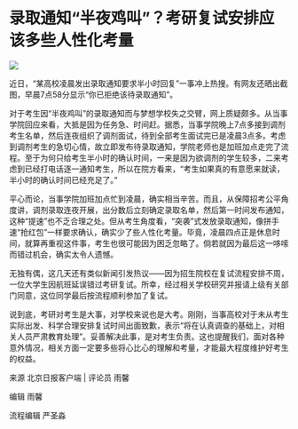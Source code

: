 # 录取通知“半夜鸡叫”？考研复试安排应该多些人性化考量

![](https://inews.gtimg.com/om_bt/OxSqLqPARZ1dJZS4pTYIiIXVCvm2Y8Kn_GCkoxvwQ2lSsAA/1000)

近日，“某高校凌晨发出录取通知要求半小时回复”一事冲上热搜。有网友还晒出截图，早晨7点58分显示“你已拒绝该待录取通知”。

对于考生因“半夜鸡叫”的录取通知而与梦想学校失之交臂，网上质疑颇多。从当事学院回应来看，大抵是因为任务急、时间赶。据悉，当事学院晚上7点多接到调剂考生名单，然后连夜组织了调剂面试，待到全部考生面试完已是凌晨3点多。考虑到调剂考生的急切心情，故立即发布待录取通知，学院老师也是加班加点走完了流程。至于为何只给考生半小时的确认时间，一来是因为欲调剂的学生较多，二来考虑到已经打电话逐一通知考生，所以在院方看来，“考生如果真的有意愿来就读，半小时的确认时间已经充足了。”

平心而论，当事学院加班加点忙到凌晨，确实相当辛苦。而且，从保障招考公平角度讲，调剂录取连夜开展，出分数后立刻确定录取名单，然后第一时间发布通知，这种“提速”也不乏合理之处。但从考生角度看，“突袭”式发放录取通知，像拼手速“抢红包”一样要求确认，确实少了些人性化考量。毕竟，凌晨四点正是休息时间，就算再重视这件事，考生也很可能因为困乏忽略了。倘若就因为最后这一哆嗦而错过机会，确实太令人遗憾。

无独有偶，这几天还有类似新闻引发热议——因为招生院校在复试流程安排不周，一位大学生因航班延误错过考研复试。所幸，经过相关学校研究并报请上级有关部门同意，这位同学最后按流程顺利参加了复试。

说到底，考研对考生是大事，对学校来说也是大考。刚刚，当事高校对于未从考生实际出发、科学合理安排复试时间出面致歉，表示“将在认真调查的基础上，对相关人员严肃教育处理”。妥善解决此事，是对考生负责。这也提醒我们，面对各种意外情况，相关方面一定要多些将心比心的理解和考量，才能最大程度维护好考生的权益。

来源 北京日报客户端 | 评论员 雨馨

编辑 雨馨

流程编辑 严圣淼

